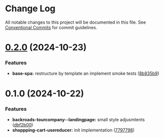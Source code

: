# Change Log

All notable changes to this project will be documented in this file.
See [Conventional Commits](https://conventionalcommits.org) for commit guidelines.

# [0.2.0](https://github.com/paulAlexSerban/wbk--mern-playground/compare/@wbk--mern-playground/shopping-cart-usereducer-app@0.1.0...@wbk--mern-playground/shopping-cart-usereducer-app@0.2.0) (2024-10-23)

### Features

-   **base-spa:** restructure by template an implement smoke tests ([8b835b9](https://github.com/paulAlexSerban/wbk--mern-playground/commit/8b835b90d43123f507d784b74c75c3462237e00e))

# 0.1.0 (2024-10-22)

### Features

-   **backroads-tourcompany--landingpage:** small style adjusmtents ([dbf2b00](https://github.com/paulAlexSerban/wbk--mern-playground/commit/dbf2b00db69058a0f8e4b3ab6c3909cf20e45bdb))
-   **shoppping-cart-usereducer:** init implementation ([7797798](https://github.com/paulAlexSerban/wbk--mern-playground/commit/7797798320ccf4fbcc26684371a036922852a22c))
